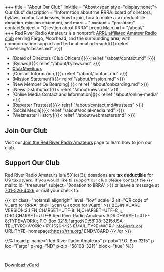 +++
title = "About Our Club"
linktitle = "About<span style=\"display:none;\"> Our Club</span>"
description = "Information about the RRRA: board of directors, bylaws, contact addresses, how to join, how to make a tax deductible donation, mission statement, and more ..."
contact = "president"
contactSubject = "Question about RRRA"
[menu.Main]
url = "/about/"  
+++
Red River Radio Amateurs is a nonprofit
[ARRL affiliated Amateur Radio club](http://www.arrl.org/Groups/view/red-river-radio-amateurs-inc/type:club)
serving Fargo, Moorhead, and the surrounding area, with communication
support and
[educational outreach]({{< relref "/licensing/classes.md" >}})

* [Board of Directors \(Club Officers\)]({{< relref "/about/contact.md" >}})
* [Bylaws]({{< relref "/about/bylaws.md" >}})
* [Club Meetings](/dates/club-meetings)
* [Contact Information]({{< relref "/about/contact.md" >}})
* [Mission Statement]({{< relref "/about/mission.md" >}})
* [New Member On Boarding]({{< relref "/about/onboarding.md" >}})
* [News Distribution]({{< relref "/about/news.md" >}})
* [Online Media Contact and Information]({{< relref "/about/online-media" >}})
* [Repeater Trustees]({{< relref "/about/contact.md#trustees" >}})
* [Social Media]({{< relref "/about/social-media.md" >}})
* [Webmaster History]({{< relref "/about/webmasters.md" >}})

## Join Our Club

Visit our [Join the Red River Radio Amateurs](/join/) page to learn how to
join our club.

## Support Our Club

Red River Radio Amateurs is a 501(c)(3); donations are
**tax deductible** for US taxpayers.
If you would like to support our club please contact the
{{< mailto id="treasurer" subject="Donation to RRRA" >}}
or leave a message at [701-526-4426](tel:701-526-4426)<span class="genericon
genericon-phone"></span> or mail your check to:

{{< qr class="notsmall alignright" level="low" scale=2 alt="QR code of vCard for RRRA" title="Scan QR code for vCard"  >}}
BEGIN:VCARD
VERSION:2.1
FN;CHARSET=UTF-8:
N;CHARSET=UTF-8:;;;;
ORG;CHARSET=UTF-8:Red River Radio Amateurs
ADR;CHARSET=UTF-8;TYPE=WORK:;;P.O. Box 3215;Fargo;ND;58108-3215;USA
TEL;TYPE=WORK:+17015264426
EMAIL;TYPE=WORK:info@rrra.org
URL;TYPE=homepage:https://rrra.org/
END:VCARD
{{< /qr >}}

{{% hcard p-name="Red River Radio Amateurs" p-pob="P.O. Box 3215" p-loc="Fargo" p-reg="ND" p-zip="58108-3215" block="true" %}}

<br>

<span class="genericons-neue genericons-neue-download"></span> [Download vCard](data:text/vcard;charset=utf-8;base64,QkVHSU46VkNBUkQNClZFUlNJT046Mi4xDQpGTjtDSEFSU0VUPVVURi04Og0KTjtDSEFSU0VUPVVURi04Ojs7OzsNCk9SRztDSEFSU0VUPVVURi04OlJlZCBSaXZlciBSYWRpbyBBbWF0ZXVycw0KQURSO0NIQVJTRVQ9VVRGLTg7VFlQRT1XT1JLOjs7UC5PLiBCb3ggMzIxNTtGYXJnbztORDs1ODEwOC0zMjE1O1VTQQ0KVEVMO1RZUEU9V09SSzorMTcwMTUyNjQ0MjYNCkVNQUlMO1RZUEU9V09SSzppbmZvQHJycmEub3JnDQpVUkw7VFlQRT1ob21lcGFnZTpodHRwczovL3JycmEub3JnLw0KRU5EOlZDQVJE)


